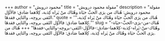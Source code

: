 +++
author = "محمود درويش"
title = "مقولة محمود درويش"
description = "مقولة محمود درويش: هُناك من يرَى الحبَّ حيَاة وهُنَاك منْ يَراه كِذبة، كِلاهما صَادق: فالأوَّل التَقى بروحِه، والثانِي فقدهَا."
quote = '''هُناك من يرَى الحبَّ حيَاة وهُنَاك منْ يَراه كِذبة، كِلاهما صَادق: فالأوَّل التَقى بروحِه، والثانِي فقدهَا.'''
slug = "هُناك-من-يرَى-الحبَّ-حيَاة-وهُنَاك-منْ-يَراه-كِذبة-كِلاهما-صَادق:-فالأوَّل-التَقى-بروحِه-والثانِي-فقدهَا"
+++
هُناك من يرَى الحبَّ حيَاة وهُنَاك منْ يَراه كِذبة، كِلاهما صَادق: فالأوَّل التَقى بروحِه، والثانِي فقدهَا.
